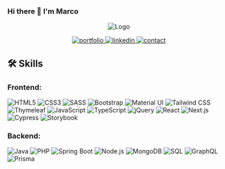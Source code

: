 ### Hi there 👋 I'm Marco

<p align="center">
  <img src="https://res.cloudinary.com/graziadecarlo/image/upload/v1726668993/logo-marco.png" alt="Logo">
</p>

<p align="center">
  <a href="https://marcodecarlo.com">
    <img src="https://img.shields.io/badge/my_portfolio-000?style=for-the-badge&logo=ko-fi&logoColor=white" alt="portfolio">
  </a>
  <a href="https://www.linkedin.com/in/marco-de-carlo/">
    <img src="https://img.shields.io/badge/linkedin-0A66C2?style=for-the-badge&logo=linkedin&logoColor=white" alt="linkedin">
  </a>
  <a href="mailto:marcodecarlo.developer@gmail.com">
    <img src="https://img.shields.io/badge/Contact%20Me-EA4335?style=for-the-badge&logo=gmail&logoColor=white" alt="contact">
  </a>
</p>

## 🛠 Skills

### Frontend:

![HTML5](https://img.shields.io/badge/-HTML5-E34F26?logo=html5&logoColor=white&style=flat)
![CSS3](https://img.shields.io/badge/-CSS3-1572B6?logo=css3&logoColor=white&style=flat)
![SASS](https://img.shields.io/badge/-SASS-CC6699?logo=sass&logoColor=white&style=flat)
![Bootstrap](https://img.shields.io/badge/-Bootstrap-563D7C?logo=bootstrap&logoColor=white&style=flat)
![Material UI](https://img.shields.io/badge/-Material%20UI-0081CB?logo=material-ui&logoColor=white&style=flat)
![Tailwind CSS](https://img.shields.io/badge/-Tailwind%20CSS-06B6D4?logo=tailwind-css&logoColor=white&style=flat)
![Thymeleaf](https://img.shields.io/badge/-Thymeleaf-005F0F?logo=thymeleaf&logoColor=white&style=flat)
![JavaScript](https://img.shields.io/badge/-JavaScript-F7DF1E?logo=javascript&logoColor=black&style=flat)
![TypeScript](https://img.shields.io/badge/-TypeScript-007ACC?logo=typescript&logoColor=white&style=flat)
![jQuery](https://img.shields.io/badge/-jQuery-0769AD?logo=jquery&logoColor=white&style=flat)
![React](https://img.shields.io/badge/-React-61DAFB?logo=react&logoColor=black&style=flat)
![Next.js](https://img.shields.io/badge/-Next.js-000000?logo=next.js&logoColor=white&style=flat)
![Cypress](https://img.shields.io/badge/-Cypress-17202C?logo=cypress&logoColor=white&style=flat)
![Storybook](https://img.shields.io/badge/-Storybook-FF4785?logo=storybook&logoColor=white&style=flat)

### Backend:

![Java](https://img.shields.io/badge/-Java%208-007396?logo=java&logoColor=white&style=flat)
![PHP](https://img.shields.io/badge/-PHP%207-777BB4?logo=php&logoColor=white&style=flat)
![Spring Boot](https://img.shields.io/badge/-Spring%20Boot-6DB33F?logo=spring-boot&logoColor=white&style=flat)
![Node.js](https://img.shields.io/badge/-Node.js-339933?logo=node.js&logoColor=white&style=flat)
![MongoDB](https://img.shields.io/badge/-MongoDB-47A248?logo=mongodb&logoColor=white&style=flat)
![SQL](https://img.shields.io/badge/-SQL-4479A1?logo=sql&logoColor=white&style=flat)
![GraphQL](https://img.shields.io/badge/-GraphQL-E10098?logo=graphql&logoColor=white&style=flat)
![Prisma](https://img.shields.io/badge/-Prisma-2D3748?logo=prisma&logoColor=white&style=flat)
